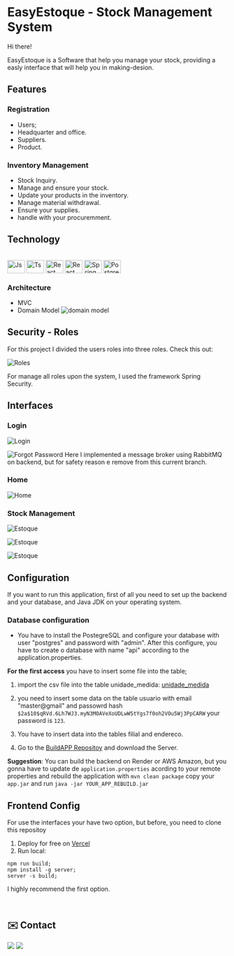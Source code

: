 # EasyEstoque - Stock Management System
Hi there!

EasyEstoque is a Software that help you manage your stock, providing a easly interface that will help you in making-desion.

## Features
### Registration
- Users;
- Headquarter and office.
- Suppliers.
- Product.

### Inventory Management
- Stock Inquiry.
- Manage and ensure your stock.
- Update your products in the inventory.
- Manage material withdrawal.
- Ensure your supplies.
- handle with your procuremment.

## Technology
<div style="display: inline_block"><br>
    <img align="center" alt="Js" height="30" width="40" src="https://raw.githubusercontent.com/devicons/devicon/master/icons/javascript/javascript-plain.svg">
    <img align="center" alt="Ts" height="30" width="40" src="https://raw.githubusercontent.com/devicons/devicon/master/icons/typescript/typescript-plain.svg">
    <img align="center" alt="React" height="30" width="40" src="https://raw.githubusercontent.com/devicons/devicon/master/icons/react/react-original.svg">
    <img align="center" alt="React" height="30" width="40" src="https://cdn.jsdelivr.net/gh/devicons/devicon/icons/java/java-plain-wordmark.svg" />      
    <img align="center" alt="Spring Boot" height="30" width="40" src="https://cdn.jsdelivr.net/gh/devicons/devicon/icons/spring/spring-original-wordmark.svg" />
    <img align="center" alt="Postgres" height="30" width="40" src="https://cdn.jsdelivr.net/gh/devicons/devicon/icons/postgresql/postgresql-original.svg" />
  </div>

### Architecture
- MVC
- Domain Model
![domain model](./imgs-doc/diagrama.png)

## Security - Roles
For this project I divided the users roles into three roles.
Check this out:

![Roles](./imgs-doc/usersroles.png)

For manage all roles upon the system, I used the framework Spring Security.

## Interfaces

### Login
![Login](./imgs-doc/login.png)

![Forgot Password](./imgs-doc/login2.png)
Here I implemented a message broker using RabbitMQ on backend, but for safety reason e remove from this current branch.


### Home
![Home](./imgs-doc/home.png)


### Stock Management
![Estoque](./imgs-doc/tela1.png)

![Estoque](./imgs-doc/tela2.png)

![Estoque](./imgs-doc/tela3.png)

## Configuration
If you want to run this application, first of all you need to set up the backend and your database, and Java JDK on your operating system.

### Database configuration
- You have to install the PostegreSQL and configure your database with user "postgres" and password with "admin". After this configure, you have to create o database with name "api" according to the application.properties. 

**For the first access** you have to insert some file into the table;
1. import the csv file into the table unidade_medida: <a href="./imgs-doc/unidade_medida.csv">unidade_medida</a>

2.  you need to insert some data on the table usuario with email "master@gmail" and passowrd hash ``` $2a$10$qRVd.6Lh7WJ3.myN3MOAVeXoUDLwW5tYgs7f0oh2VOu5Wj3PpCARW ``` your password is ``` 123 ```.
3. You have to insert data into the tables filial and endereco.

4. Go to the <a href="https://github.com/gabriel-estevam/BuildApp">BuildAPP Repositoy</a> and download the Server.

**Suggestion**: You can build the backend on Render or AWS Amazon, but you gonna have to update de ```application.properties``` acording to your remote properties and rebuild the application with  ```mvn clean package``` copy your ```app.jar``` and run ```java -jar YOUR_APP_REBUILD.jar```

## Frontend Config
For use the interfaces your have two option, but before, you need to clone this repositoy
1.  Deploy for free on <a href="https://vercel.com/">Vercel</a>
2. Run local:
```
npm run build;
npm install -g server;
server -s build;
```
I highly recommend the first option.

<br>

## ✉️ Contact
<a href = "mailto:gabriel.estevammaciel@gmail.com"><img src="https://img.shields.io/badge/-Gmail-%23333?style=for-the-badge&logo=gmail&logoColor=white" target="_blank"></a>
<a href="https://www.linkedin.com/in/gabriel-estevam-maciel/" target="_blank"><img src="https://img.shields.io/badge/-LinkedIn-%230077B5?style=for-the-badge&logo=linkedin&logoColor=white" target="_blank"></a> 
